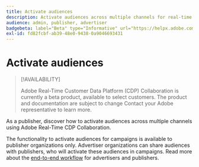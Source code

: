 ```yaml
---
title: Activate audiences
description: Activate audiences across multiple channels for real-time targeting
audience: admin, publisher, advertiser
badgebeta: label="Beta" type="Informative" url="https://helpx.adobe.com/legal/product-descriptions/real-time-customer-data-platform-b2b-edition-prime-and-ultimate-packages.html newtab=true"
exl-id: fd82fcbf-ab39-48e0-9438-0a9046693431
---
```

# Activate audiences

>[!AVAILABILITY]
>
>Adobe Real-Time Customer Data Platform (CDP) Collaboration is currently a beta product, available to select customers. The product and documentation are subject to change Contact your Adobe representative to learn more.

As a publisher, discover how to activate audiences across multiple channels using Adobe Real-Time CDP Collaboration.

The functionality to activate audiences for campaigns is available to publisher organizations only. Advertiser organizations can share audiences with publishers, who will activate these audiences in campaigns. Read more about the [end-to-end workflow](/help/guide/end-to-end-workflow.md) for advertisers and publishers.

<!--

In the beta phase, activation occurs outside of the UI. TODO - check with PMs

-->
